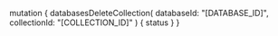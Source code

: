 mutation {
    databasesDeleteCollection(
        databaseId: "[DATABASE_ID]",
        collectionId: "[COLLECTION_ID]"
    ) {
        status
    }
}